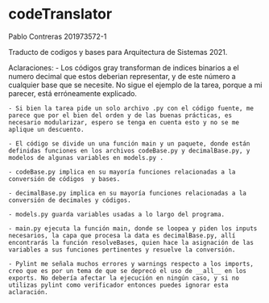 # codeTranslator
Pablo Contreras
201973572-1

Traducto de codigos y bases para Arquitectura de Sistemas 2021.

Aclaraciones:
    - Los códigos gray transforman de indices binarios a el numero decimal que estos      deberian representar, y de este número a cualquier base que se necesite. No sigue el ejemplo de la tarea, porque a mi parecer, está erróneamente explicado.

    - Si bien la tarea pide un solo archivo .py con el código fuente, me parece que por el bien del orden y de las buenas prácticas, es necesario modularizar, espero se tenga en cuenta esto y no se me aplique un descuento. 

    - El código se divide un una función main y un paquete, donde están definidas funciones en los archivos codeBase.py y decimalBase.py, y modelos de algunas variables en models.py . 

    - codeBase.py implica en su mayoría funciones relacionadas a la conversión de códigos  y bases.
    
    - decimalBase.py implica en su mayoría funciones relacionadas a la conversión de decimales y códigos. 

    - models.py guarda variables usadas a lo largo del programa.

    - main.py ejecuta la función main, donde se loopea y piden los inputs necesarios, la capa que procesa la data es decimalBase.py, allí encontrarás la función resolveBases, quien hace la asignación de las variables a sus funciones pertinentes y resuelve la conversión.

    - Pylint me señala muchos errores y warnings respecto a los imports, creo que es por un tema de que se deprecó el uso de __all__ en los exports. No debería afectar la ejecución en ningún caso, y si no utilizas pylint como verificador entonces puedes ignorar esta aclaración.